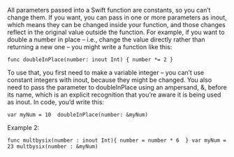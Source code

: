 All parameters passed into a Swift function are constants, so you can’t change them. If you want, you can pass in one or more parameters as inout, which means they can be changed inside your function, and those changes reflect in the original value outside the function.
For example, if you want to double a number in place – i.e., change the value directly rather than returning a new one – you might write a function like this:

``func doubleInPlace(number: inout Int) {
    number *= 2
}``

To use that, you first need to make a variable integer – you can’t use constant integers with inout, because they might be changed. You also need to pass the parameter to doubleInPlace using an ampersand, &, before its name, which is an explicit recognition that you’re aware it is being used as inout.
In code, you’d write this:

``var myNum = 10 
doubleInPlace(number: &myNum)``

Example 2:

``func multbysix(number : inout Int){
	number = number * 6	
}
var myNum = 23
multbysix(number : &myNum)``
